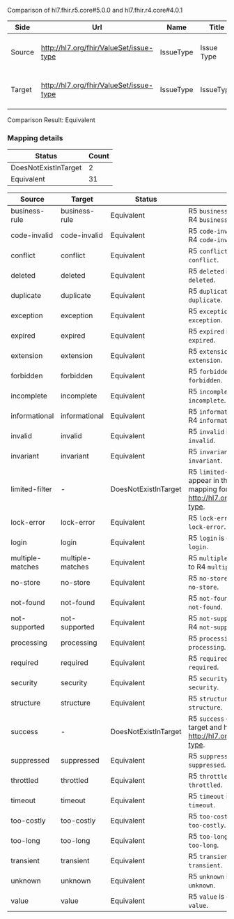 Comparison of hl7.fhir.r5.core#5.0.0 and hl7.fhir.r4.core#4.0.1

| Side | Url | Name | Title | Description |
| --- | --- | --- | --- | --- |
| Source | http://hl7.org/fhir/ValueSet/issue-type | IssueType | Issue Type | A code that describes the type of issue. |
| Target | http://hl7.org/fhir/ValueSet/issue-type | IssueType | IssueType | A code that describes the type of issue. |


Comparison Result: Equivalent


### Mapping details

| Status | Count |
| ------ | ----- |
DoesNotExistInTarget | 2 |
Equivalent | 31 |


| Source | Target | Status | Message |
| ------ | ------ | ------ | ------- |
| business-rule | business-rule | Equivalent | R5 `business-rule` is equivalent to R4 `business-rule`. |
| code-invalid | code-invalid | Equivalent | R5 `code-invalid` is equivalent to R4 `code-invalid`. |
| conflict | conflict | Equivalent | R5 `conflict` is equivalent to R4 `conflict`. |
| deleted | deleted | Equivalent | R5 `deleted` is equivalent to R4 `deleted`. |
| duplicate | duplicate | Equivalent | R5 `duplicate` is equivalent to R4 `duplicate`. |
| exception | exception | Equivalent | R5 `exception` is equivalent to R4 `exception`. |
| expired | expired | Equivalent | R5 `expired` is equivalent to R4 `expired`. |
| extension | extension | Equivalent | R5 `extension` is equivalent to R4 `extension`. |
| forbidden | forbidden | Equivalent | R5 `forbidden` is equivalent to R4 `forbidden`. |
| incomplete | incomplete | Equivalent | R5 `incomplete` is equivalent to R4 `incomplete`. |
| informational | informational | Equivalent | R5 `informational` is equivalent to R4 `informational`. |
| invalid | invalid | Equivalent | R5 `invalid` is equivalent to R4 `invalid`. |
| invariant | invariant | Equivalent | R5 `invariant` is equivalent to R4 `invariant`. |
| limited-filter | - | DoesNotExistInTarget | R5 `limited-filter` does not appear in the target and has no mapping for http://hl7.org/fhir/ValueSet/issue-type. |
| lock-error | lock-error | Equivalent | R5 `lock-error` is equivalent to R4 `lock-error`. |
| login | login | Equivalent | R5 `login` is equivalent to R4 `login`. |
| multiple-matches | multiple-matches | Equivalent | R5 `multiple-matches` is equivalent to R4 `multiple-matches`. |
| no-store | no-store | Equivalent | R5 `no-store` is equivalent to R4 `no-store`. |
| not-found | not-found | Equivalent | R5 `not-found` is equivalent to R4 `not-found`. |
| not-supported | not-supported | Equivalent | R5 `not-supported` is equivalent to R4 `not-supported`. |
| processing | processing | Equivalent | R5 `processing` is equivalent to R4 `processing`. |
| required | required | Equivalent | R5 `required` is equivalent to R4 `required`. |
| security | security | Equivalent | R5 `security` is equivalent to R4 `security`. |
| structure | structure | Equivalent | R5 `structure` is equivalent to R4 `structure`. |
| success | - | DoesNotExistInTarget | R5 `success` does not appear in the target and has no mapping for http://hl7.org/fhir/ValueSet/issue-type. |
| suppressed | suppressed | Equivalent | R5 `suppressed` is equivalent to R4 `suppressed`. |
| throttled | throttled | Equivalent | R5 `throttled` is equivalent to R4 `throttled`. |
| timeout | timeout | Equivalent | R5 `timeout` is equivalent to R4 `timeout`. |
| too-costly | too-costly | Equivalent | R5 `too-costly` is equivalent to R4 `too-costly`. |
| too-long | too-long | Equivalent | R5 `too-long` is equivalent to R4 `too-long`. |
| transient | transient | Equivalent | R5 `transient` is equivalent to R4 `transient`. |
| unknown | unknown | Equivalent | R5 `unknown` is equivalent to R4 `unknown`. |
| value | value | Equivalent | R5 `value` is equivalent to R4 `value`. |

